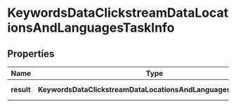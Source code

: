 # KeywordsDataClickstreamDataLocationsAndLanguagesTaskInfo

## Properties

| Name | Type | Description | Notes |
|------------ | ------------- | ------------- | -------------|
**result** | **KeywordsDataClickstreamDataLocationsAndLanguagesResultInfo[]** | array of results |[optional]|